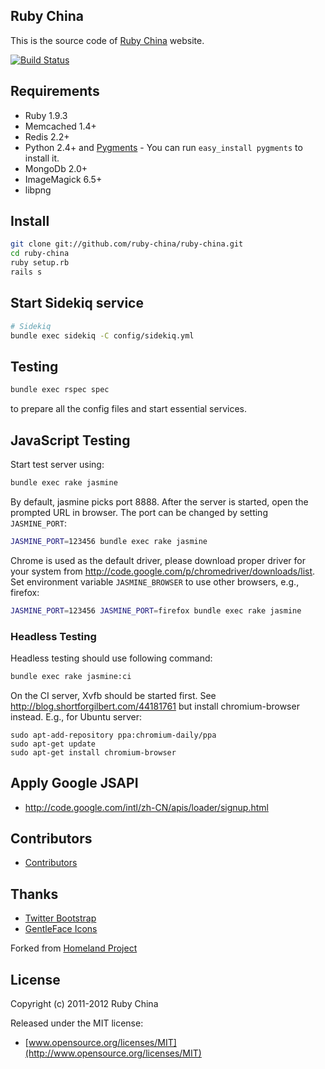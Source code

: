 ## Ruby China

This is the source code of [Ruby China](http://ruby-china.org) website.

[![Build
Status](https://secure.travis-ci.org/ruby-china/ruby-china.png?branch=master&.png)](http://travis-ci.org/ruby-china/ruby-china)

## Requirements

* Ruby 1.9.3
* Memcached 1.4+
* Redis 2.2+
* Python 2.4+ and [Pygments](http://pygments.org)  - You can run `easy_install pygments` to install it.
* MongoDb 2.0+
* ImageMagick 6.5+
* libpng

## Install

```bash
git clone git://github.com/ruby-china/ruby-china.git
cd ruby-china
ruby setup.rb
rails s
```

## Start Sidekiq service

```bash
# Sidekiq
bundle exec sidekiq -C config/sidekiq.yml
```

## Testing

```bash
bundle exec rspec spec
```

to prepare all the config files and start essential services.

## JavaScript Testing

Start test server using:

```bash
bundle exec rake jasmine
```

By default, jasmine picks port 8888. After the server is started, open the
prompted URL in browser. The port can be changed by setting `JASMINE_PORT`:

```bash
JASMINE_PORT=123456 bundle exec rake jasmine
```

Chrome is used as the default driver, please download proper driver for your
system from <http://code.google.com/p/chromedriver/downloads/list>. Set
environment variable `JASMINE_BROWSER` to use other browsers, e.g., firefox:

```bash
JASMINE_PORT=123456 JASMINE_PORT=firefox bundle exec rake jasmine
```

### Headless Testing

Headless testing should use following command:

```bash
bundle exec rake jasmine:ci
```

On the CI server, Xvfb should be started first. See
<http://blog.shortforgilbert.com/44181761> but install chromium-browser
instead. E.g., for Ubuntu server:

    sudo apt-add-repository ppa:chromium-daily/ppa
    sudo apt-get update
    sudo apt-get install chromium-browser

## Apply Google JSAPI

* http://code.google.com/intl/zh-CN/apis/loader/signup.html

## Contributors

* [Contributors](https://github.com/ruby-china/ruby-china/contributors)

## Thanks

* [Twitter Bootstrap](https://twitter.github.com/bootstrap)
* [GentleFace Icons](http://www.gentleface.com/free_icon_set.html)

Forked from [Homeland Project](https://github.com/huacnlee/homeland)

## License

Copyright (c) 2011-2012 Ruby China

Released under the MIT license:

* [www.opensource.org/licenses/MIT](http://www.opensource.org/licenses/MIT)
